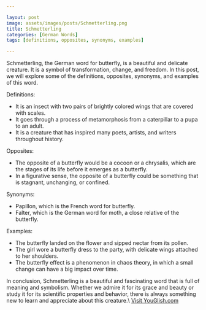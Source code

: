 ```yaml
---

layout: post
image: assets/images/posts/Schmetterling.png
title: Schmetterling
categories: [German Words]
tags: [definitions, opposites, synonyms, examples]

---
```


Schmetterling, the German word for butterfly, is a beautiful and delicate creature. It is a symbol of transformation, change, and freedom. In this post, we will explore some of the definitions, opposites, synonyms, and examples of this word.

Definitions:
- It is an insect with two pairs of brightly colored wings that are covered with scales.
- It goes through a process of metamorphosis from a caterpillar to a pupa to an adult.
- It is a creature that has inspired many poets, artists, and writers throughout history.

Opposites:
- The opposite of a butterfly would be a cocoon or a chrysalis, which are the stages of its life before it emerges as a butterfly.
- In a figurative sense, the opposite of a butterfly could be something that is stagnant, unchanging, or confined.

Synonyms:
- Papillon, which is the French word for butterfly.
- Falter, which is the German word for moth, a close relative of the butterfly.

Examples:
- The butterfly landed on the flower and sipped nectar from its pollen.
- The girl wore a butterfly dress to the party, with delicate wings attached to her shoulders.
- The butterfly effect is a phenomenon in chaos theory, in which a small change can have a big impact over time.

In conclusion, Schmetterling is a beautiful and fascinating word that is full of meaning and symbolism. Whether we admire it for its grace and beauty or study it for its scientific properties and behavior, there is always something new to learn and appreciate about this creature.\ <a id="yg-widget-0" class="youglish-widget" data-query="Schmetterling" data-lang="german" data-components="8412" data-auto-start="0" data-bkg-color="theme_light" data-title="How%20to%20pronounce%20Schmetterling%20in%20German"  rel="nofollow" href="https://youglish.com">Visit YouGlish.com</a><script async src="https://youglish.com/public/emb/widget.js" charset="utf-8"></script>
